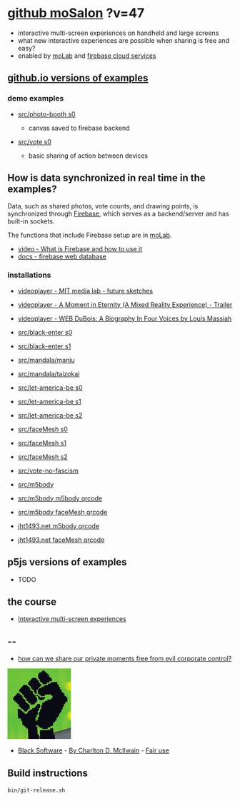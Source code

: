 # [github moSalon](https://github.com/molab-itp/moSalon) ?v=47

- interactive multi-screen experiences on handheld and large screens
- what new interactive experiences are possible when sharing is free and easy?
- enabled by [moLab](https://github.com/molab-itp/moLib) and [firebase cloud services](https://firebase.google.com)

## [github.io versions of examples](https://molab-itp.github.io/moSalon?v=47)

### demo examples

- [src/photo-booth s0](src/photo-booth/?v=47)

  - canvas saved to firebase backend

- [src/vote s0](src/vote/?v=47)
  - basic sharing of action between devices

## How is data synchronized in real time in the examples?

Data, such as shared photos, vote counts, and drawing points, is synchronized through [Firebase](https://firebase.google.com), which serves as a backend/server and has built-in sockets.

The functions that include Firebase setup are in [moLab](https://github.com/molab-itp/moLib).

- [video - What is Firebase and how to use it](https://www.youtube.com/watch?v=p9pgI3Mg-So&list=PLl-K7zZEsYLnfwBe4WgEw9ao0J0N1LYDR&index=8)
- [docs - firebase web database](https://firebase.google.com/docs/database/web/start?hl=en&authuser=0)

### installations

- [videoplayer - MIT media lab - future sketches](src/videoplayer?playlist=xZGOQUiPuEE)
- [videoplayer - A Moment in Eternity (A Mixed Reality Experience) - Trailer](src/videoplayer?playlist=s1mo4k4bvEg)
- [videoplayer - WEB DuBois: A Biography In Four Voices by Louis Massiah](src/videoplayer?playlist=xIGJd4nP_f4)

- [src/black-enter s0](src/black-enter/?v=47&group=s0)
- [src/black-enter s1](src/black-enter/?v=47&group=s1)

- [src/mandala/manju](src/mandala/manju?v=47)
- [src/mandala/taizokai](src/mandala/taizokai?v=47)

- [src/let-america-be s0](src/let-america-be/qrcode?v=47&group=s0)
- [src/let-america-be s1](src/let-america-be/qrcode?v=47&group=s1)
- [src/let-america-be s2](src/let-america-be/qrcode?v=47&group=s2)

- [src/faceMesh s0](src/faceMesh/qrcode?v=47)
- [src/faceMesh s1](src/faceMesh/qrcode?v=47&group=s1)
- [src/faceMesh s2](src/faceMesh/qrcode?v=47&group=s2)

- [src/vote-no-fascism](src/vote-no-fascism/?v=47)

- [src/m5body](src/m5body/?v=47)
- [src/m5body m5body qrcode](src/m5body/qrcode-m5body/?v=47&app=mo-m5body&group=m5body)
- [src/m5body faceMesh qrcode](src/m5body/qrcode-facemesh/?v=47&app=mo-m5body&group=m5body)
- [jht1493.net m5body qrcode](https://jht1493.net/moSalon/demo/m5body/qrcode-m5body/?v=47&app=mo-m5body&group=m5body)
- [jht1493.net faceMesh qrcode](https://jht1493.net/moSalon/demo/m5body/qrcode-facemesh/?v=47&app=mo-m5body&group=m5body)

## p5js versions of examples

- TODO

## the course

- [Interactive multi-screen experiences](https://github.com/p5videoKit/IM-Screens-2024-03-ima)

## --

- [how can we share our private moments free from evil corporate control?](https://github.com/jht1493/jht-site?tab=readme-ov-file#why)

[![Black_Software](png/power-fist-142x158.png)](https://en.wikipedia.org/wiki/Black_Software)

- [Black Software](https://en.wikipedia.org/wiki/Black_Software) - [By Charlton D. McIlwain](https://global.oup.com/academic/product/black-software-9780190863845) - [Fair use](https://en.wikipedia.org/w/index.php?curid=67093597)

## Build instructions

```
bin/git-release.sh

```
